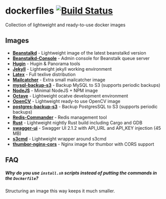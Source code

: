 dockerfiles [![Build Status](https://travis-ci.org/schickling/dockerfiles.svg)](https://travis-ci.org/schickling/dockerfiles)
===========

Collection of lightweight and ready-to-use docker images

## Images

* **[Beanstalkd](https://github.com/schickling/dockerfiles/tree/master/beanstalkd)** - Lightweight image of the latest beanstalkd version
* **[Beanstalkd-Console](https://github.com/schickling/dockerfiles/tree/master/beanstalkd-console)** - Admin console for Beanstalk queue server
* **[Hugin](https://github.com/schickling/dockerfiles/tree/master/hugin)** - Hugin & Panorama tools
* **[Jekyll](https://github.com/schickling/dockerfiles/tree/master/jekyll)** - Lightweight jekyll working environment
* **[Latex](https://github.com/schickling/dockerfiles/tree/master/latex)** - Full texlive distribution
* **[Mailcatcher](https://github.com/schickling/dockerfiles/tree/master/mailcatcher)** - Extra small mailcatcher image
* **[mysql-backup-s3](https://github.com/schickling/dockerfiles/tree/master/mysql-backup-s3)** - Backup MySQL to S3 (supports periodic backups)
* **[NodeJS](https://github.com/schickling/dockerfiles/tree/master/nodejs)** - Minimal NodeJS + NPM image
* **[Octave](https://github.com/schickling/dockerfiles/tree/master/octave)** - Lightweight ocatve development environment
* **[OpenCV](https://github.com/schickling/dockerfiles/tree/master/opencv)** - Lightweight ready-to use OpenCV image
* **[postgres-backup-s3](https://github.com/schickling/dockerfiles/tree/master/postgres-backup-s3)** - Backup PostgresSQL to S3 (supports periodic backups)
* **[Redis-Commander](https://github.com/schickling/dockerfiles/tree/master/redis-commander)** - Redis management tool
* **[Rust](https://github.com/schickling/dockerfiles/tree/master/rust)** - Lightweight nightly Rust build including Cargo and GDB
* **[swagger-ui](https://github.com/schickling/dockerfiles/tree/master/swagger-ui)** - Swagger UI 2.1.2 with API_URL and API_KEY injection (45 MB)
* **[s3cmd](https://github.com/schickling/dockerfiles/tree/master/s3cmd)** - Lightweight wrapper around s3cmd
* **[thumbor-nginx-cors](https://github.com/schickling/dockerfiles/tree/master/thumbor-nginx-cors)** - Nginx image for thumbor with CORS support

## FAQ

##### Why do you use `install.sh` scripts instead of putting the commands in the `Dockerfile`?

Structuring an image this way keeps it much smaller.
